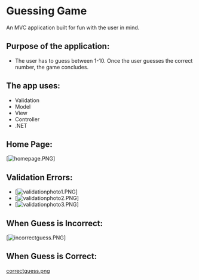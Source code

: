 # Guessing Game
An MVC application built for fun with the user in mind.

## Purpose of the application:
* The user has to guess between 1-10. Once the user guesses the correct number, the game concludes.

## The app uses:
* Validation
* Model
* View
* Controller
* .NET

## Home Page:
[![homepage.PNG](/ScreenShot/homepage.PNG)]

## Validation Errors:
* [![validationphoto1.PNG](/ScreenShot/validationphoto1.PNG)]
* [![validationphoto2.PNG](/ScreenShot/validationphoto2.PNG)]
* [![validationphoto3.PNG](/ScreenShot/validationphoto3.PNG)]

## When Guess is Incorrect:
[![incorrectguess.PNG](/ScreenShot/incorrectguess.PNG)]

## When Guess is Correct:
[correctguess.png](https://postimg.org/image/axzz0yznv/)
